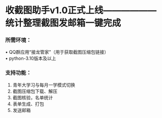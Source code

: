 # 收截图助手v1.0正式上线——————统计整理截图发邮箱一键完成
### 所需环境：
• QQ群应用“接龙管家”（用于获取截图压缩包链接）  
• python-3.10版本及以上  

### 支持功能：
1. 青年大学习与每月一学模式切换  
2. 截图压缩包下载、解压  
3. 截图核验，名单统计  
4. 表单生成、打包  
5. 发送邮箱  
